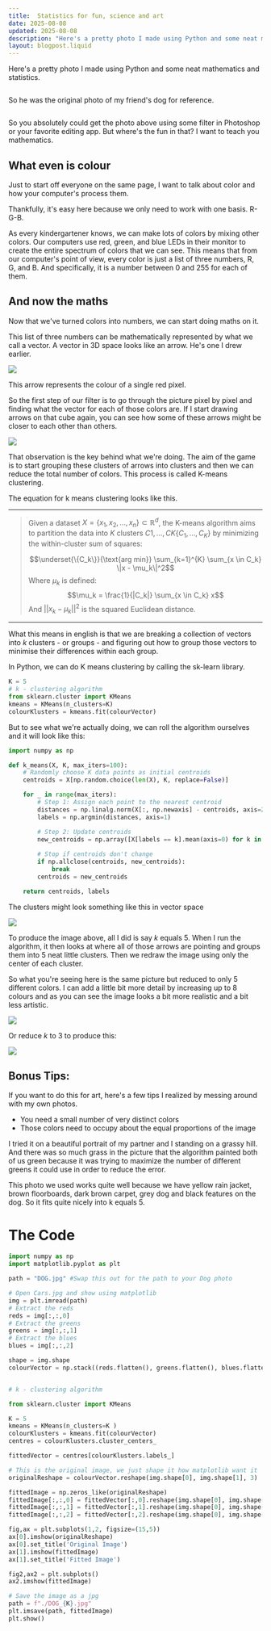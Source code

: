 ```yaml
---
title:  Statistics for fun, science and art
date: 2025-08-08
updated: 2025-08-08
description: "Here's a pretty photo I made using Python and some neat mathematics and statistics."
layout: blogpost.liquid
---
```


Here's a pretty photo I made using Python and some neat mathematics and statistics.

<div style="max-width: 50vw;">
<img src="../Assets/b4c2650c497382814a5e2b6c087b592a.png", alt="", style="max-width:50%;height:auto;display:block;margin-left:auto;margin-right:auto;">
</div>

So he was the original photo of my friend's dog for reference.

<div style="max-width: 50vw;">
<img src="../Assets/0edf1a254324a5005e9125ece49af066.png", alt="", style="max-width:50%;height:auto;display:block;margin-left:auto;margin-right:auto;">
</div>



So you absolutely could get the photo above using some filter in Photoshop or your favorite editing app. But where's the fun in that? I want to teach you mathematics.

## What even is colour

Just to start off everyone on the same page, I want to talk about color and how your computer's process them.

Thankfully, it's easy here because we only need to work with one basis. R-G-B.

As every kindergartener knows, we can make lots of colors by mixing other colors. Our computers use red, green, and blue LEDs in their monitor to create the entire spectrum of colors that we can see. This means that from our computer's point of view, every color is just a list of three numbers, R, G, and B. And specifically, it is a number between 0 and 255 for each of them.

## And now the maths

Now that we've turned colors into numbers, we can start doing maths on it.

This list of three numbers can be mathematically represented by what we call a vector. A vector in 3D space looks like an arrow. He's one I drew earlier.

![](../Assets/ce3700200cfa3b8e008e17cffc05aea4.png)

This arrow represents the colour of a single red pixel. 

So the first step of our filter is to go through the picture pixel by pixel and finding what the vector for each of those colors are. If I start drawing arrows on that cube again, you can see how some of these arrows might be closer to each other than others.

![](../Assets/be96d7f890bcf6de01381945acc43633.png)

That observation is the key behind what we're doing. The aim of the game is to start grouping these clusters of arrows into clusters and then we can reduce the total number of colors. This process is called K-means clustering.

The equation for k means clustering looks like this.

---

> Given a dataset $X=\{x_1,x_2,…,x_n\}⊂\mathbb{R}^d$, the K-means algorithm aims to partition the data into $K$ clusters ${C1,…,CK}\{C_1, \ldots, C_K\}$ by minimizing the within-cluster sum of squares:
>
> $$\underset{\{C_k\}}{\text{arg min}} \sum_{k=1}^{K} \sum_{x \in C_k} \|x - \mu_k\|^2$$
> Where $\mu_k$ is defined:
> $$\mu_k = \frac{1}{|C_k|} \sum_{x \in C_k} x$$
> And $||x_k-\mu_k||^2$ is the squared Euclidean distance.

---

What this means in english is that we are breaking a collection of vectors into $k$ clusters - or groups - and figuring out how to group those vectors to minimise their differences within each group. 


In Python, we can do K means clustering by calling the sk-learn library. 

```python
K = 5
# k - clustering algorithm
from sklearn.cluster import KMeans
kmeans = KMeans(n_clusters=K)
colourKlusters = kmeans.fit(colourVector)
```

But to see what we're actually doing, we can roll the algorithm ourselves and it will look like this:


```python
import numpy as np

def k_means(X, K, max_iters=100):
    # Randomly choose K data points as initial centroids
    centroids = X[np.random.choice(len(X), K, replace=False)]

    for _ in range(max_iters):
        # Step 1: Assign each point to the nearest centroid
        distances = np.linalg.norm(X[:, np.newaxis] - centroids, axis=2)
        labels = np.argmin(distances, axis=1)

        # Step 2: Update centroids
        new_centroids = np.array([X[labels == k].mean(axis=0) for k in range(K)])
        
        # Stop if centroids don't change
        if np.allclose(centroids, new_centroids):
            break
        centroids = new_centroids

    return centroids, labels

```

The clusters might look something like this in vector space

![](../Assets/ef680f5653fc24054619cf2c622605aa.png)

To produce the image above, all I did is say $k$ equals 5. When I run the algorithm, it then looks at where all of those arrows are pointing and groups them into 5 neat little clusters. Then we redraw the image using only the center of each cluster. 

So what you're seeing here is the same picture but reduced to only 5 different colors. I can add a little bit more detail by increasing up to 8 colours and as you can see the image looks a bit more realistic and a bit less artistic.

![](../Assets/233b2a25553f280cb3b7c21dd88b22ba.png)

Or reduce $k$ to 3 to produce this:

![](../Assets/4d9dd49cb13d6e89095ea8547ecff008.png)


## Bonus Tips:

If you want to do this for art, here's a few tips I realized by messing around with my own photos.
- You need a small number of very distinct colors 
- Those colors need to occupy about the equal proportions of the image

I tried it on a beautiful portrait of my partner and I standing on a grassy hill. And there was so much grass in the picture that the algorithm painted both of us green because it was trying to maximize the number of different greens it could use in order to reduce the error. 

This photo we used works quite well because we have yellow rain jacket, brown floorboards, dark brown carpet, grey dog and black features on the dog. So it fits quite nicely into k equals 5.

# The Code

```python
import numpy as np
import matplotlib.pyplot as plt

path = "DOG.jpg" #Swap this out for the path to your Dog photo

# Open Cars.jpg and show using matplotlib
img = plt.imread(path)
# Extract the reds
reds = img[:,:,0]
# Extract the greens
greens = img[:,:,1]
# Extract the blues
blues = img[:,:,2]

shape = img.shape
colourVector = np.stack((reds.flatten(), greens.flatten(), blues.flatten()), axis=1)


# k - clustering algorithm

from sklearn.cluster import KMeans

K = 5
kmeans = KMeans(n_clusters=K )
colourKlusters = kmeans.fit(colourVector)
centres = colourKlusters.cluster_centers_

fittedVector = centres[colourKlusters.labels_]

# This is the original image, we just shape it how matplotlib want it
originalReshape = colourVector.reshape(img.shape[0], img.shape[1], 3)

fittedImage = np.zeros_like(originalReshape)
fittedImage[:,:,0] = fittedVector[:,0].reshape(img.shape[0], img.shape[1])
fittedImage[:,:,1] = fittedVector[:,1].reshape(img.shape[0], img.shape[1])
fittedImage[:,:,2] = fittedVector[:,2].reshape(img.shape[0], img.shape[1])

fig,ax = plt.subplots(1,2, figsize=(15,5))
ax[0].imshow(originalReshape)
ax[0].set_title('Original Image')
ax[1].imshow(fittedImage)
ax[1].set_title('Fitted Image')

fig2,ax2 = plt.subplots()
ax2.imshow(fittedImage)

# Save the image as a jpg
path = f"./DOG_{K}.jpg"
plt.imsave(path, fittedImage)
plt.show()
```